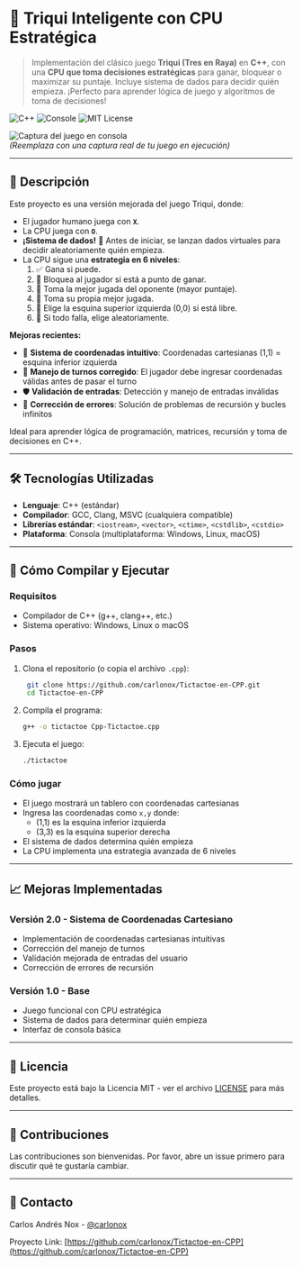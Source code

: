 # 🎲 Triqui Inteligente con CPU Estratégica

> Implementación del clásico juego **Triqui (Tres en Raya)** en **C++**, con una **CPU que toma decisiones estratégicas** para ganar, bloquear o maximizar su puntaje. Incluye sistema de dados para decidir quién empieza. ¡Perfecto para aprender lógica de juego y algoritmos de toma de decisiones!

![C++](https://img.shields.io/badge/C%2B%2B-00599C?style=for-the-badge&logo=c%2B%2B&logoColor=white)
![Console](https://img.shields.io/badge/Consola-Texto%20%F0%9F%96%A5-333333?style=for-the-badge)
![MIT License](https://img.shields.io/badge/License-MIT-green?style=for-the-badge)

![Captura del juego en consola](https://via.placeholder.com/600x300/2c3e50/ffffff?text=Triqui+C%2B%2B+en+Consola)  
*(Reemplaza con una captura real de tu juego en ejecución)*

---

## 📌 Descripción

Este proyecto es una versión mejorada del juego Triqui, donde:
- El jugador humano juega con **`X`**.
- La CPU juega con **`O`**.
- **¡Sistema de dados!** 🎲 Antes de iniciar, se lanzan dados virtuales para decidir aleatoriamente quién empieza.
- La CPU sigue una **estrategia en 6 niveles**:
  1. ✅ Gana si puede.
  2. 🚫 Bloquea al jugador si está a punto de ganar.
  3. 🎯 Toma la mejor jugada del oponente (mayor puntaje).
  4. 🧠 Toma su propia mejor jugada.
  5. 🎯 Elige la esquina superior izquierda (0,0) si está libre.
  6. 🎲 Si todo falla, elige aleatoriamente.

**Mejoras recientes:**
- 🎯 **Sistema de coordenadas intuitivo**: Coordenadas cartesianas (1,1) = esquina inferior izquierda
- 🔄 **Manejo de turnos corregido**: El jugador debe ingresar coordenadas válidas antes de pasar el turno
- 🛡️ **Validación de entradas**: Detección y manejo de entradas inválidas
- 🐛 **Corrección de errores**: Solución de problemas de recursión y bucles infinitos

Ideal para aprender lógica de programación, matrices, recursión y toma de decisiones en C++.

---

## 🛠️ Tecnologías Utilizadas

- **Lenguaje**: C++ (estándar)
- **Compilador**: GCC, Clang, MSVC (cualquiera compatible)
- **Librerías estándar**: `<iostream>`, `<vector>`, `<ctime>`, `<cstdlib>`, `<cstdio>`
- **Plataforma**: Consola (multiplataforma: Windows, Linux, macOS)

---

## 🚀 Cómo Compilar y Ejecutar

### Requisitos
- Compilador de C++ (g++, clang++, etc.)
- Sistema operativo: Windows, Linux o macOS

### Pasos

1. Clona el repositorio (o copia el archivo `.cpp`):
   ```bash
    git clone https://github.com/carlonox/Tictactoe-en-CPP.git
    cd Tictactoe-en-CPP

2. Compila el programa:
   ```bash
   g++ -o tictactoe Cpp-Tictactoe.cpp
   ```

3. Ejecuta el juego:
   ```bash
   ./tictactoe
   ```

### Cómo jugar
- El juego mostrará un tablero con coordenadas cartesianas
- Ingresa las coordenadas como `x,y` donde:
  - (1,1) es la esquina inferior izquierda
  - (3,3) es la esquina superior derecha
- El sistema de dados determina quién empieza
- La CPU implementa una estrategia avanzada de 6 niveles

---

## 📈 Mejoras Implementadas

### Versión 2.0 - Sistema de Coordenadas Cartesiano
- Implementación de coordenadas cartesianas intuitivas
- Corrección del manejo de turnos
- Validación mejorada de entradas del usuario
- Corrección de errores de recursión

### Versión 1.0 - Base
- Juego funcional con CPU estratégica
- Sistema de dados para determinar quién empieza
- Interfaz de consola básica

---

## 📄 Licencia

Este proyecto está bajo la Licencia MIT - ver el archivo [LICENSE](LICENSE) para más detalles.

---

## 🙌 Contribuciones

Las contribuciones son bienvenidas. Por favor, abre un issue primero para discutir qué te gustaría cambiar.

---

## 📧 Contacto

Carlos Andrés Nox - [@carlonox](https://github.com/carlonox)

Proyecto Link: [https://github.com/carlonox/Tictactoe-en-CPP](https://github.com/carlonox/Tictactoe-en-CPP)
